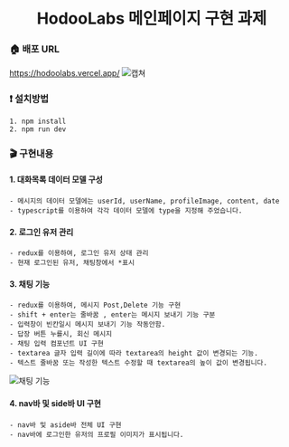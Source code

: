 <h1 align= "center"> HodooLabs 메인페이지 구현 과제</h1>

### :house: 배포 URL
https://hodoolabs.vercel.app/
![캡쳐](https://user-images.githubusercontent.com/85682854/154102208-ef02b9a7-0053-44eb-8c55-d6687439cc2b.png)



### :exclamation: 설치방법

```
1. npm install
2. npm run dev
```

### :clapper: 구현내용

#### 1. 대화목록 데이터 모델 구성

```
- 메시지의 데이터 모델에는 userId, userName, profileImage, content, date
- typescript를 이용하여 각각 데이터 모델에 type을 지정해 주었습니다.
```
#### 2. 로그인 유저 관리

```
- redux를 이용하여, 로그인 유저 상태 관리
- 현재 로그인된 유저, 채팅창에서 *표시
```
#### 3. 채팅 기능

```
- redux를 이용하여, 메시지 Post,Delete 기능 구현
- shift + enter는 줄바꿈 , enter는 메시지 보내기 기능 구분
- 입력창이 빈칸일시 메시지 보내기 기능 작동안함.
- 답장 버튼 누를시, 회신 메시지 
- 채팅 입력 컴포넌트 UI 구현
- textarea 글자 입력 길이에 따라 textarea의 height 값이 변경되는 기능.
- 텍스트 줄바꿈 또는 작성한 텍스트 수정할 때 textarea의 높이 값이 변경됩니다.
```
![채팅 기능](https://user-images.githubusercontent.com/77766718/153698875-9bcf2d93-435a-472c-882f-37c6df39ed77.gif)





#### 4. nav바 및 side바 UI 구현

```
- nav바 및 aside바 전체 UI 구현
- nav바에 로그인한 유저의 프로필 이미지가 표시됩니다.
```


